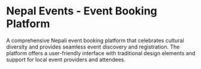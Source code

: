 # Nepal Events - Event Booking Platform

A comprehensive Nepali event booking platform that celebrates cultural diversity and provides seamless event discovery and registration. The platform offers a user-friendly interface with traditional design elements and support for local event providers and attendees.
